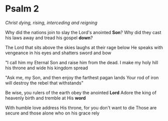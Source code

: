 # Psalm 2

*Christ dying, rising, interceding and reigning*

Why did the nations join to slay
the Lord's anointed **Son**?
Why did they cast his laws away
and tread his gospel **down**?

The Lord that sits above the skies
laughs at their rage below
He speaks with vengeance in his eyes
and shatters sword and bow

"I call him my Eternal Son
and raise him from the dead.
I make my holy hill his throne
and wide his kingdom spread

"Ask me, my Son, and then enjoy
the farthest pagan lands
Your rod of iron will destroy
the rebel that withstands"

Be wise, you rulers of the earth
obey the anointed **Lord**
Adore the king of heavenly birth
and tremble at His **word**

With humble love address His throne,
for you don't want to die
Those are secure and those alone
who on his grace rely
